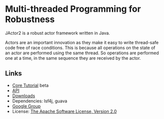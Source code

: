Multi-threaded Programming for Robustness
======

JActor2 is a robust actor framework written in Java.

Actors are an important innovation as they make it easy to write thread-safe code free of race conditions.
This is because all operations on the state of an actor are performed using the same thread.
So operations are performed one at a time, in the same sequence they are received by the actor.

Links
-----

- [Core Tutorial](http://laforge49.github.io/JActor2/docs/tutorials/core/index.html) beta
- [API](http://laforge49.github.io/JActor2/docs/api/index.html)
- [Downloads](http://laforge49.github.io/JActor2/downloads)
- Dependencies: lsf4j, guava
- [Google Group](https://groups.google.com/forum/?hl=en&fromgroups#!forum/agilewikidevelopers)
- License: [The Apache Software License, Version 2.0](http://www.apache.org/licenses/LICENSE-2.0.txt)
